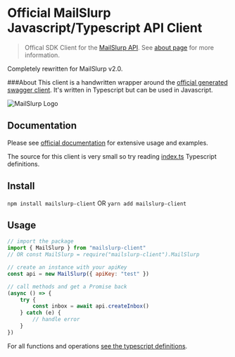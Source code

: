 # Official MailSlurp Javascript/Typescript API Client

> Offical SDK Client for the [MailSlurp API](https://www.mailslurp.com). See [about page](https://www.mailslurp.com) for more information.

Completely rewritten for MailSlurp v2.0.

###About
This client is a handwritten wrapper around the [official generated swagger client](https://github.com/mailslurp/swagger-sdk-typescript-fetch). It's written in Typescript but can be used in Javascript. 

![MailSlurp Logo](https://www.mailslurp.com/images/permalink/about.svg)

## Documentation
Please see [official documentation](https://docs.mailslurp.com) for extensive usage and examples.

The source for this client is very small so try reading [index.ts](./index.ts) Typescript definitions.

## Install
`npm install mailslurp-client`
OR
`yarn add mailslurp-client`

## Usage

```javascript
// import the package
import { MailSlurp } from "mailslurp-client"
// OR const MailSlurp = require("mailslurp-client").MailSlurp

// create an instance with your apiKey
const api = new MailSlurp({ apiKey: "test" })

// call methods and get a Promise back
(async () => {
    try {
        const inbox = await api.createInbox()
    } catch (e) {
        // handle error
    }
})
```

For all functions and operations [see the typescript definitions](https://github.com/mailslurp/mailslurp-client-ts-js/blob/master/index.ts#L32).
